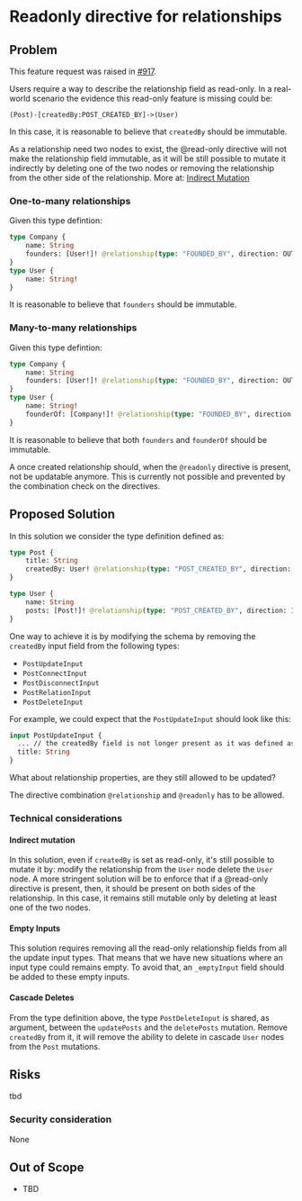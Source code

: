 # Readonly directive for relationships

## Problem

This feature request was raised in [#917](https://github.com/neo4j/graphql/issues/917).

Users require a way to describe the relationship field as read-only.
In a real-world scenario the evidence this read-only feature is missing could be: 
```
(Post)-[createdBy:POST_CREATED_BY]->(User)
```
In this case, it is reasonable to believe that `createdBy` should be immutable.

As a relationship need two nodes to exist, the @read-only directive will not make the relationship field immutable, as it will be still possible to mutate it indirectly by deleting one of the two nodes or removing the relationship from the other side of the relationship.
More at: [Indirect Mutation](#indirect-mutation)

### One-to-many relationships

Given this type defintion:
```graphql
type Company {
    name: String
    founders: [User!]! @relationship(type: "FOUNDED_BY", direction: OUT) @readonly
}
type User {
    name: String!
}
```
It is reasonable to believe that `founders` should be immutable.

### Many-to-many relationships

Given this type defintion:
```graphql
type Company {
    name: String
    founders: [User!]! @relationship(type: "FOUNDED_BY", direction: OUT) @readonly
}
type User {
    name: String!
    founderOf: [Company!]! @relationship(type: "FOUNDED_BY", direction: IN) @readonly
}
```
It is reasonable to believe that both `founders` and `founderOf` should be immutable.

A once created relationship should, when the `@readonly` directive is present, not be updatable anymore.
This is currently not possible and prevented by the combination check on the directives.


## Proposed Solution

In this solution we consider the type definition defined as:
```graphql
type Post {
    title: String
    createdBy: User! @relationship(type: "POST_CREATED_BY", direction: OUT) @readonly
}

type User {
    name: String
    posts: [Post!]! @relationship(type: "POST_CREATED_BY", direction: IN) 
}
```

One way to achieve it is by modifying the schema by removing the `createdBy` input field from the following types:  
* `PostUpdateInput`
* `PostConnectInput`
* `PostDisconnectInput`
* `PostRelationInput`
* `PostDeleteInput`


For example, we could expect that the `PostUpdateInput` should look like this:
```graphql
input PostUpdateInput {
  ... // the createdBy field is not longer present as it was defined as readonly
  title: String
}
```

What about relationship properties, are they still allowed to be updated?

The directive combination `@relationship` and `@readonly` has to be allowed.

### Technical considerations

#### Indirect mutation

In this solution, even if `createdBy` is set as read-only, it's still possible to mutate it by:
modify the relationship from the `User` node
delete the `User` node.
A more stringent solution will be to enforce that if a @read-only directive is present, then, it should be present on both sides of the relationship.
In this case, it remains still mutable only by deleting at least one of the two nodes.

#### Empty Inputs

This solution requires removing all the read-only relationship fields from all the update input types. That means that we have new situations where an input type could remains empty. To avoid that, an `_emptyInput` field should be added to these empty inputs.

#### Cascade Deletes

From the type definition above, the type `PostDeleteInput` is shared, as argument, between  the `updatePosts` and the `deletePosts` mutation.
Remove `createdBy` from it, it will remove the ability to delete in cascade `User` nodes from the `Post` mutations.

## Risks

tbd

### Security consideration

None

## Out of Scope

- TBD
